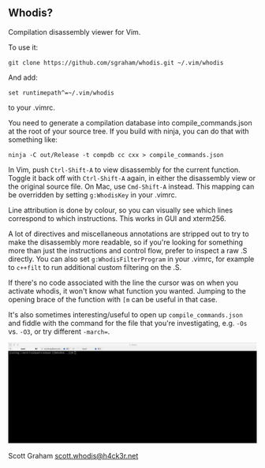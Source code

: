 Whodis?
-------

Compilation disassembly viewer for Vim.

To use it:

    git clone https://github.com/sgraham/whodis.git ~/.vim/whodis

And add:

    set runtimepath^=~/.vim/whodis

to your .vimrc.

You need to generate a compilation database into compile_commands.json at the
root of your source tree. If you build with ninja, you can do that with
something like:

    ninja -C out/Release -t compdb cc cxx > compile_commands.json

In Vim, push `Ctrl-Shift-A` to view disassembly for the current function. Toggle
it back off with `Ctrl-Shift-A` again, in either the disassembly view or the
original source file. On Mac, use `Cmd-Shift-A` instead. This mapping can be
overridden by setting `g:WhodisKey` in your .vimrc.

Line attribution is done by colour, so you can visually see which lines
correspond to which instructions. This works in GUI and xterm256.

A lot of directives and miscellaneous annotations are stripped out to try to
make the disassembly more readable, so if you're looking for something more than
just the instructions and control flow, prefer to inspect a raw .S directly. You
can also set `g:WhodisFilterProgram` in your .vimrc, for example to `c++filt` to
run additional custom filtering on the .S.

If there's no code associated with the line the cursor was on when you activate
whodis, it won't know what function you wanted. Jumping to the opening brace of
the function with `[m` can be useful in that case.

It's also sometimes interesting/useful to open up `compile_commands.json` and
fiddle with the command for the file that you're investigating, e.g. `-Os` vs.
`-O3`, or try different `-march=`.

![Demo](demo.gif)

Scott Graham scott.whodis@h4ck3r.net
